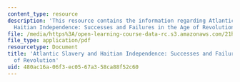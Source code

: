 ```yaml
---
content_type: resource
description: 'This resource contains the information regarding Atlantic Slavery and
  Haitian Independence: Successes and Failures in the Age of Revolution.'
file: /media/https%3A/open-learning-course-data-rc.s3.amazonaws.com/21h-009-the-world-1400-present-spring-2014/480ac16a06f3ec0567a358ca88f52c60_MIT21H_009S14_Lec_12.pdf
file_type: application/pdf
resourcetype: Document
title: 'Atlantic Slavery and Haitian Independence: Successes and Failures in the Age
  of Revolution'
uid: 480ac16a-06f3-ec05-67a3-58ca88f52c60
---
```

